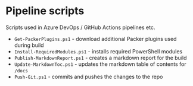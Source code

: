 # Pipeline scripts

Scripts used in Azure DevOps / GitHub Actions pipelines etc.

* `Get-PackerPlugins.ps1` - download additional Packer plugins used during build
* `Install-RequiredModules.ps1` - installs required PowerShell modules
* `Publish-MarkdownReport.ps1` - creates a markdown report for the build
* `Update-MarkdownToc.ps1` - updates the markdown table of contents for `/docs`
* `Push-Git.ps1` - commits and pushes the changes to the repo
